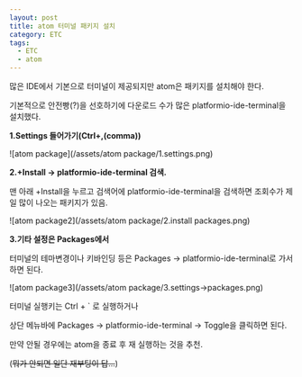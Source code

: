 ```yaml
---
layout: post
title: atom 터미널 패키지 설치
category: ETC
tags:
  - ETC
  - atom
---
```




많은 IDE에서 기본으로 터미널이 제공되지만 atom은 패키지를 설치해야 한다.

기본적으로 안전빵(?)을 선호하기에 다운로드 수가 많은 platformio-ide-terminal을 설치했다.



**1.Settings 들어가기(Ctrl+,(comma))**

![atom package](/assets/atom package/1.settings.png)



**2.+Install -> platformio-ide-terminal 검색.**

맨 아래 +Install을 누르고 검색어에 platformio-ide-terminal을 검색하면 조회수가 제일 많이 나오는 패키지가 있음.



![atom package2](/assets/atom package/2.install packages.png)



**3.기타 설정은 Packages에서**

터미널의 테마변경이나 키바인딩 등은 Packages -> platformio-ide-terminal로 가서 하면 된다.

![atom package3](/assets/atom package/3.settings->packages.png)



터미널 실행키는 Ctrl + ` 로 실행하거나

상단 메뉴바에 Packages -> platformio-ide-terminal -> Toggle을 클릭하면 된다.

만약 안될 경우에는 atom을 종료 후 재 실행하는 것을 추천.

(~~뭐가 안되면 일단 재부팅이 답...~~)
